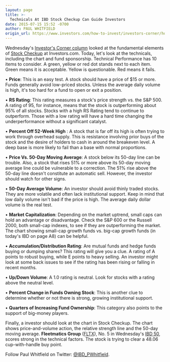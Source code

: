 ```yaml
---
layout: page
title: >-
  Technicals At IBD Stock Checkup Can Guide Investors
date: 2015-07-15 15:52 -0700
author: PAUL WHITFIELD
origin_url: https://www.investors.com/how-to-invest/investors-corner/how-to-pick-a-stock
---
```





Wednesday's [Investor's Corner column](http://education.investors.com/investors-corner/761584-use-ibd-stock-checkup-to-check-health.htm) looked at the fundamental elements of [Stock Checkup](http://research.investors.com/stock-checkup/?nav=ResearchCheckup) at Investors.com. Today, let's look at the technicals, including the chart and fund sponsorship. Technical Performance has 10 items to consider. A green, yellow or red dot stands next to each item. Green means it is acceptable. Yellow is questionable. Red means it fails.

  

• **Price**: This is an easy test. A stock should have a price of \$15 or more. Funds generally avoid low-priced stocks. Unless the average daily volume is high, it's too hard for a fund to open or exit a position.

  

• **RS Rating**: This rating measures a stock's price strength vs. the S&P 500. A rating of 95, for instance, means that the stock is outperforming about 95% of all stocks. Stocks with a high RS Rating tend to continue to outperform. Those with a low rating will have a hard time changing the underperformance without a significant catalyst.

  

• **Percent Off 52-Week High** : A stock that is far off its high is often trying to work through overhead supply. This is resistance involving prior buys of the stock and the desire of holders to cash in around the breakeven level. A deep base is more likely to fail than a base with normal proportions.

  

• **Price Vs. 50-Day Moving Average**: A stock below its 50-day line can be trouble. Also, a stock that rises 51% or more above its 50-day moving average line could be vulnerable to a correction. The 51% rise above the 50-day line doesn't constitute an automatic sell. However, the investor should watch for other signs.

  

• **50-Day Average Volume**: An investor should avoid thinly traded stocks. They are more volatile and often lack institutional support. Keep in mind that low daily volume isn't bad if the price is high. The average daily dollar volume is the real test.

  

• **Market Capitalization**: Depending on the market uptrend, small caps can hold an advantage or disadvantage. Check the S&P 600 or the Russell 2000, both small-cap indexes, to see if they are outperforming the market. The chart showing small-cap growth funds vs. big-cap growth funds (in today's IBD on page A8) can be helpful.

  

• **Accumulation/Distribution Rating**: Are mutual funds and hedge funds buying or dumping shares? This rating will give you a clue. A rating of A points to robust buying, while E points to heavy selling. An investor might look at some back issues to see if the rating has been rising or falling in recent months.

  

• **Up/Down Volume**: A 1.0 rating is neutral. Look for stocks with a rating above the neutral level.

  

• **Percent Change in Funds Owning Stock**: This is another clue to determine whether or not there is strong, growing institutional support.

  

• **Quarters of Increasing Fund Ownership**: This category also points to the support of big-money players.

  

Finally, a investor should look at the chart in Stock Checkup. The chart shows price-and-volume action, the relative strength line and the 50-day moving average. **Fleetmatics Group** ([FLTX](https://research.investors.com/quote.aspx?symbol=FLTX)), No. 5 in Wednesday's [IBD 50](http://leaderboard.investors.com/ibd50/fulllist/), scores strong in the technical factors. The stock is trying to clear a 48.06 cup-with-handle buy point.

  

Follow Paul Whitfield on Twitter: [@IBD\_PWhitfield](https://twitter.com/IBD_PWhitfield).




